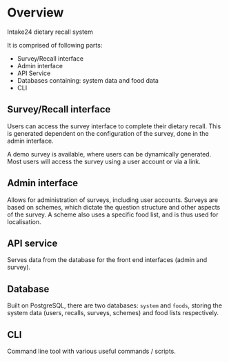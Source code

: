 # Overview

Intake24 dietary recall system

It is comprised of following parts:

* Survey/Recall interface
* Admin interface
* API Service
* Databases containing: system data and food data
* CLI

## Survey/Recall interface

Users can access the survey interface to complete their dietary recall. This is generated dependent on the configuration of the survey, done in the admin interface.

A demo survey is available, where users can be dynamically generated. Most users will access the survey using a user account or via a link.

## Admin interface

Allows for administration of surveys, including user accounts. Surveys are based on schemes, which dictate the question structure and other aspects of the survey. A scheme also uses a specific food list, and is thus used for localisation.

## API service

Serves data from the database for the front end interfaces (admin and survey).

## Database

Built on PostgreSQL, there are two databases: `system` and `foods`, storing the system data (users, recalls, surveys, schemes) and food lists respectively.

## CLI

Command line tool with various useful commands / scripts.
